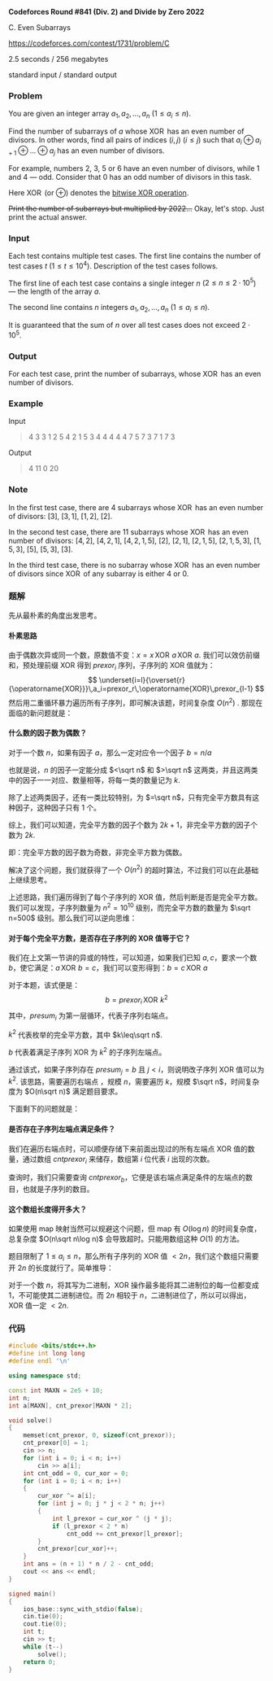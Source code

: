 **Codeforces Round #841 (Div. 2) and Divide by Zero 2022**

C. Even Subarrays

https://codeforces.com/contest/1731/problem/C

<!--more-->

2.5 seconds / 256 megabytes

standard input / standard output

### Problem

You are given an integer array $a_1, a_2, \dots, a_n$ ($1 \le a_i \le n$).

Find the number of subarrays of $a$ whose $\operatorname{XOR}$ has an even number of divisors. In other words, find all pairs of indices $(i, j)$ ($i \le j$) such that $a_i \oplus a_{i + 1} \oplus \dots \oplus a_j$ has an even number of divisors.

For example, numbers $2$, $3$, $5$ or $6$ have an even number of divisors, while $1$ and $4$ — odd. Consider that $0$ has an odd number of divisors in this task.

Here $\operatorname{XOR}$ (or $\oplus$) denotes the [bitwise XOR operation](https://en.wikipedia.org/wiki/Bitwise_operation#XOR).

~~Print the number of subarrays but multiplied by 2022...~~ Okay, let's stop. Just print the actual answer.

### Input

Each test contains multiple test cases. The first line contains the number of test cases $t$ ($1 \leq t \leq 10^4$). Description of the test cases follows.

The first line of each test case contains a single integer $n$ ($2 \leq n \leq 2 \cdot 10^5$) — the length of the array $a$.

The second line contains $n$ integers $a_1, a_2, \dots, a_n$ ($1 \leq a_i \leq n$).

It is guaranteed that the sum of $n$ over all test cases does not exceed $2 \cdot 10^5$. 

### Output

For each test case, print the number of subarrays, whose $\operatorname{XOR}$ has an even number of divisors.

### Example

Input

> 4
> 3
> 3 1 2
> 5
> 4 2 1 5 3
> 4
> 4 4 4 4
> 7
> 5 7 3 7 1 7 3

Output

> 4
> 11
> 0
> 20

### Note

In the first test case, there are $4$ subarrays whose $\operatorname{XOR}$ has an even number of divisors: $[3]$, $[3,1]$, $[1,2]$, $[2]$.

In the second test case, there are $11$ subarrays whose $\operatorname{XOR}$ has an even number of divisors: $[4,2]$, $[4,2,1]$, $[4,2,1,5]$, $[2]$, $[2,1]$, $[2,1,5]$, $[2,1,5,3]$, $[1,5,3]$, $[5]$, $[5,3]$, $[3]$.

In the third test case, there is no subarray whose $\operatorname{XOR}$ has an even number of divisors since $\operatorname{XOR}$ of any subarray is either $4$ or $0$.

### 题解

先从最朴素的角度出发思考。

#### 朴素思路

由于偶数次异或同一个数，原数值不变：$x=x\,\operatorname{XOR}\,a\,\operatorname{XOR}\,a$. 我们可以效仿前缀和，预处理前缀 XOR 得到 $prexor_i$ 序列，子序列的 XOR 值就为：
$$
\underset{i=l}{\overset{r}{\operatorname{XOR}}}\,a_i=prexor_r\,\operatorname{XOR}\,prexor_{l-1}
$$
然后用二重循环暴力遍历所有子序列，即可解决该题，时间复杂度  $O(n^2)$ . 那现在面临的新问题就是：

#### 什么数的因子数为偶数？

对于一个数 $n$，如果有因子 $a$，那么一定对应令一个因子 $b=n/a$

也就是说，$n$ 的因子一定能分成 $<\sqrt n$ 和 $>\sqrt n$ 这两类，并且这两类中的因子一一对应、数量相等，将每一类的数量记为 $k$.

除了上述两类因子，还有一类比较特别，为 $=\sqrt n$，只有完全平方数具有这种因子，这种因子只有 $1$ 个。

综上，我们可以知道，完全平方数的因子个数为 $2k+1$，非完全平方数的因子个数为 $2k$. 

即：完全平方数的因子数为奇数，非完全平方数为偶数。

解决了这个问题，我们就获得了一个 $O(n^2)$ 的超时算法，不过我们可以在此基础上继续思考。

上述思路，我们遍历得到了每个子序列的 XOR 值，然后判断是否是完全平方数。我们可以发现，子序列数量为 $n^2=10^{10}$ 级别，而完全平方数的数量为 $\sqrt n=500$ 级别。那么我们可以逆向思维：

#### 对于每个完全平方数，是否存在子序列的 XOR 值等于它？

我们在上文第一节讲的异或的特性，可以知道，如果我们已知 $a,c$，要求一个数 $b$，使它满足：$a\,\operatorname{XOR}\,b=c$，我们可以变形得到：$b=c\,\operatorname{XOR}\,a$

对于本题，该式便是：
$$
b=prexor_i\,\operatorname{XOR}\,k^2
$$
其中，$presum_i$ 为第一层循环，代表子序列右端点。

$k^2$ 代表枚举的完全平方数，其中 $k\leq\sqrt n$. 

$b$ 代表着满足子序列 XOR 为 $k^2$ 的子序列左端点。

通过该式，如果子序列存在 $presum_j=b$ 且 $j<i$，则说明改子序列 XOR 值可以为 $k^2$. 该思路，需要遍历右端点 ，规模 $n$，需要遍历 $k$，规模 $\sqrt n$，时间复杂度为 $O(n\sqrt n)$ 满足题目要求。

下面剩下的问题就是：

#### 是否存在子序列左端点满足条件？

我们在遍历右端点时，可以顺便存储下来前面出现过的所有左端点 XOR 值的数量，通过数组 $cntprexor_i$ 来储存，数组第 $i$ 位代表 $i$ 出现的次数。

查询时，我们只需要查询 $cntprexor_b$，它便是该右端点满足条件的左端点的数目，也就是子序列的数目。

#### 这个数组长度得开多大？

如果使用 map 映射当然可以规避这个问题，但 map 有 $O(\log n)$ 的时间复杂度，总复杂度 $O(n\sqrt n\log n)$ 会导致超时。只能用数组这种 $O(1)$ 的方法。

题目限制了 $1 \leq a_i \leq n$，那么所有子序列的 XOR 值 $<2n$，我们这个数组只需要开 $2n$ 的长度就行了。简单推导：

对于一个数 $n$，将其写为二进制，XOR 操作最多能将其二进制位的每一位都变成 $1$，不可能使其二进制进位。而 $2n$ 相较于 $n$，二进制进位了，所以可以得出，XOR 值一定 $<2n$.

### 代码

```cpp
#include <bits/stdc++.h>
#define int long long
#define endl '\n'

using namespace std;

const int MAXN = 2e5 + 10;
int n;
int a[MAXN], cnt_prexor[MAXN * 2];

void solve()
{
    memset(cnt_prexor, 0, sizeof(cnt_prexor));
    cnt_prexor[0] = 1;
    cin >> n;
    for (int i = 0; i < n; i++)
        cin >> a[i];
    int cnt_odd = 0, cur_xor = 0;
    for (int i = 0; i < n; i++)
    {
        cur_xor ^= a[i];
        for (int j = 0; j * j < 2 * n; j++)
        {
            int l_prexor = cur_xor ^ (j * j);
            if (l_prexor < 2 * n)
                cnt_odd += cnt_prexor[l_prexor];
        }
        cnt_prexor[cur_xor]++;
    }
    int ans = (n + 1) * n / 2 - cnt_odd;
    cout << ans << endl;
}

signed main()
{
    ios_base::sync_with_stdio(false);
    cin.tie(0);
    cout.tie(0);
    int t;
    cin >> t;
    while (t--)
        solve();
    return 0;
}
```

